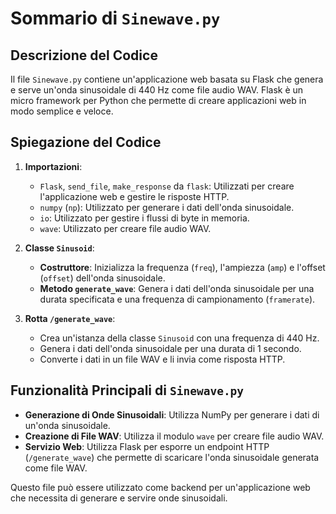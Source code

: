 # Sommario di `Sinewave.py`

## Descrizione del Codice
Il file `Sinewave.py` contiene un'applicazione web basata su Flask che genera e serve un'onda sinusoidale di 440 Hz come file audio WAV. 
Flask è un micro framework per Python che permette di creare applicazioni web in modo semplice e veloce.

## Spiegazione del Codice

1. **Importazioni**:
   - `Flask`, `send_file`, `make_response` da `flask`: Utilizzati per creare l'applicazione web e gestire le risposte HTTP.
   - `numpy` (`np`): Utilizzato per generare i dati dell'onda sinusoidale.
   - `io`: Utilizzato per gestire i flussi di byte in memoria.
   - `wave`: Utilizzato per creare file audio WAV.

2. **Classe `Sinusoid`**:
   - **Costruttore**: Inizializza la frequenza (`freq`), l'ampiezza (`amp`) e l'offset (`offset`) dell'onda sinusoidale.
   - **Metodo `generate_wave`**: Genera i dati dell'onda sinusoidale per una durata specificata e una frequenza di campionamento (`framerate`).

3. **Rotta `/generate_wave`**:
   - Crea un'istanza della classe `Sinusoid` con una frequenza di 440 Hz.
   - Genera i dati dell'onda sinusoidale per una durata di 1 secondo.
   - Converte i dati in un file WAV e li invia come risposta HTTP.

## Funzionalità Principali di `Sinewave.py`
- **Generazione di Onde Sinusoidali**: Utilizza NumPy per generare i dati di un'onda sinusoidale.
- **Creazione di File WAV**: Utilizza il modulo `wave` per creare file audio WAV.
- **Servizio Web**: Utilizza Flask per esporre un endpoint HTTP (`/generate_wave`) che permette di scaricare l'onda sinusoidale generata come file WAV.

Questo file può essere utilizzato come backend per un'applicazione web che necessita di generare e servire onde sinusoidali.
